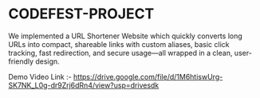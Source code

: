 # CODEFEST-PROJECT
We implemented a URL Shortener Website which quickly converts long URLs into compact, shareable links with custom aliases, basic click tracking, fast redirection, and secure usage—all wrapped in a clean, user-friendly design.


Demo Video Link :- https://drive.google.com/file/d/1M6htiswUrg-SK7NK_L0g-dr9Zrj6dRn4/view?usp=drivesdk
